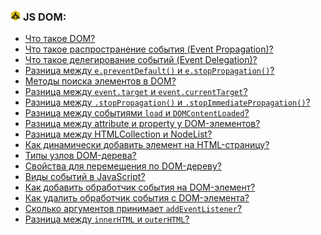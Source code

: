<h3>
  <img src="../assets/JSDom.png" width="16" height="16" />
  <span>JS DOM:</span>
</h3>

- [Что такое DOM?](https://youtu.be/1eIRTdgzHtw?t=471)
- [Что такое распространение события (Event Propagation)?](https://youtu.be/1eIRTdgzHtw?t=522)
- [Что такое делегирование событий (Event Delegation)?](https://youtu.be/1eIRTdgzHtw?t=576)
- [Разница между `e.preventDefault()` и `e.stopPropagation()`?](https://youtu.be/CjdCxxqObaM?t=650)
- [Методы поиска элементов в DOM?](https://youtu.be/CjdCxxqObaM?t=678)
- [Разница между `event.target` и `event.currentTarget`?](https://youtu.be/kx3dR6ztICU?t=539)
- [Разница между `.stopPropagation()` и `.stopImmediatePropagation()`?](https://youtu.be/kx3dR6ztICU?t=580)
- [Разница между событиями `load` и `DOMContentLoaded`?](https://youtu.be/kx3dR6ztICU?t=627)
- [Разница между attribute и property у DOM-элементов?](https://youtu.be/IooJ3P2VUYs?t=659)
- [Разница между HTMLCollection и NodeList?](https://youtu.be/IooJ3P2VUYs?t=705)
- [Как динамически добавить элемент на HTML-страницу?](https://youtu.be/nvktMVFM0_M?t=551)
- [Типы узлов DOM-дерева?](https://youtu.be/7TvS0iKR3_c?t=201)
- [Свойства для перемещения по DOM-дереву?](https://youtu.be/7TvS0iKR3_c?t=245)
- [Виды событий в JavaScript?](https://youtu.be/7TvS0iKR3_c?t=318)
- [Как добавить обработчик события на DOM-элемент?](https://youtu.be/7TvS0iKR3_c?t=425)
- [Как удалить обработчик события с DOM-элемента?](https://youtu.be/7TvS0iKR3_c?t=505)
- [Сколько аргументов принимает `addEventListener`?](https://youtu.be/7TvS0iKR3_c?t=538)
- [Разница между `innerHTML` и `outerHTML`?](https://youtu.be/xZLxdts7ZW4?t=621)
